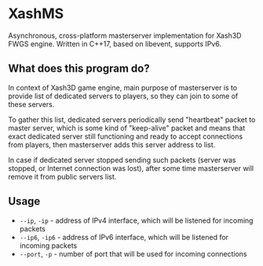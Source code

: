 # XashMS
Asynchronous, cross-platform masterserver implementation for Xash3D FWGS engine. Written in C++17, based on libevent, supports IPv6. 

## What does this program do?
In context of Xash3D game engine, main purpose of masterserver is to provide list of dedicated servers to players, so they can join to some of these servers. 

To gather this list, dedicated servers periodically send "heartbeat" packet to master server, which is some kind of "keep-alive" packet and means that exact dedicated server still functioning and ready to accept connections from players, then masterserver adds this server address to list. 

In case if dedicated server stopped sending such packets (server was stopped, or Internet connection was lost), after some time masterserver will remove it from public servers list.

## Usage
- `--ip`, `-ip` - address of IPv4 interface, which will be listened for incoming packets
- `--ip6`, `-ip6` -  address of IPv6 interface, which will be listened for incoming packets
- `--port`, `-p` - number of port that will be used for incoming connections
